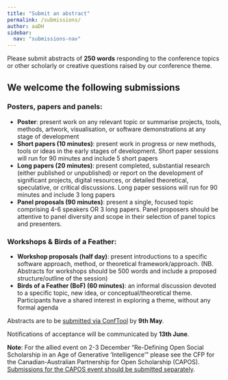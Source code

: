```yaml
---
title: "Submit an abstract"
permalink: /submissions/
author: aaDH
sidebar:
  nav: "submissions-nav"
---
```


Please submit abstracts of **250 words** responding to the conference topics or other scholarly or creative questions raised by our conference theme.

## We welcome the following submissions

### Posters, papers and panels:

* **Poster**: present work on any relevant topic or summarise projects, tools, methods, artwork, visualisation, or software demonstrations at any stage of development
* **Short papers (10 minutes)**: present work in progress or new methods, tools or ideas in the early stages of development. Short paper sessions will run for 90 minutes and include 5 short papers
* **Long papers (20 minutes)**: present completed, substantial research (either published or unpublished) or report on the development of significant projects, digital resources, or detailed theoretical, speculative, or critical discussions. Long paper sessions will run for 90 minutes and include 3 long papers
* **Panel proposals (90 minutes)**: present a single, focused topic comprising 4-6 speakers OR 3 long papers. Panel proposers should be attentive to panel diversity and scope in their selection of panel topics and presenters. 

### Workshops & Birds of a Feather:

* **Workshop proposals (half day)**: present introductions to a specific software approach, method, or theoretical framework/approach. (NB. Abstracts for workshops should be 500 words and include a proposed structure/outline of the session)
* **Birds of a Feather (BoF) (60 minutes)**: an informal discussion devoted to a specific topic, new idea, or conceptual/theoretical theme. Participants have a shared interest in exploring a theme, without any formal agenda

Abstracts are to be [submitted via ConfTool](https://www.conftool.org/dha2025/) by **9th May**.

Notifications of acceptance will be communicated by **13th June**.

**Note**: For the allied event on 2-3 December “Re-Defining Open Social Scholarship in an Age of Generative ‘Intelligence’” please see the CFP for the Canadian-Australian Partnership for Open Scholarship (CAPOS). [Submissions for the CAPOS event should be submitted separately](https://inke.ca/re-defining-open-social-scholarship-in-an-age-of-generative-intelligence/). 
